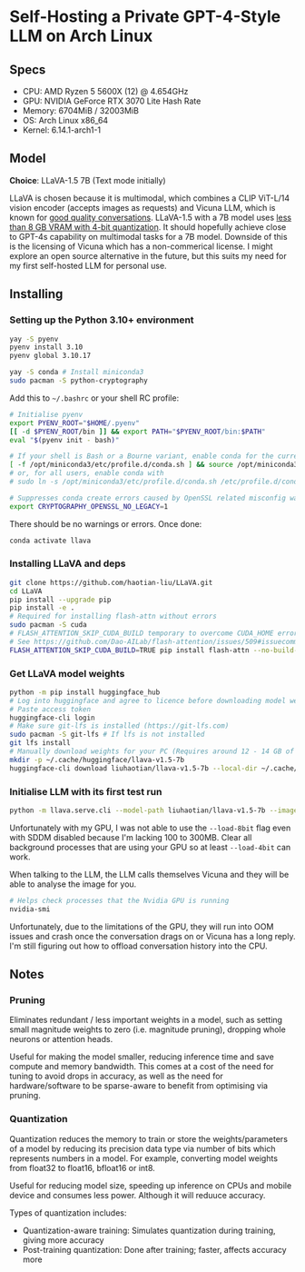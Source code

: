 # Self-Hosting a Private GPT-4-Style LLM on Arch Linux

## Specs
- CPU: AMD Ryzen 5 5600X (12) @ 4.654GHz
- GPU: NVIDIA GeForce RTX 3070 Lite Hash Rate 
- Memory: 6704MiB / 32003MiB 
- OS: Arch Linux x86_64 
- Kernel: 6.14.1-arch1-1

## Model

**Choice**: LLaVA-1.5 7B (Text mode initially)

LLaVA is chosen because it is multimodal, which combines a CLIP ViT-L/14 vision encoder (accepts images as requests) and Vicuna LLM, which is known for [good quality conversations](https://lmsys.org/blog/2023-03-30-vicuna/). LLaVA-1.5 with a 7B model uses [less than 8 GB VRAM with 4-bit quantization](https://github.com/haotian-liu/LLaVA/blob/c121f0432da27facab705978f83c4ada465e46fd/README.md?plain=1#L275). It should hopefully achieve close to GPT-4s capability on multimodal tasks for a 7B model. Downside of this is the licensing of Vicuna which has a non-commerical license. I might explore an open source alternative in the future, but this suits my need for my first self-hosted LLM for personal use.

## Installing

### Setting up the Python 3.10+ environment

```sh
yay -S pyenv
pyenv install 3.10
pyenv global 3.10.17

yay -S conda # Install miniconda3
sudo pacman -S python-cryptography

```

Add this to `~/.bashrc` or your shell RC profile:

```sh
# Initialise pyenv
export PYENV_ROOT="$HOME/.pyenv"
[[ -d $PYENV_ROOT/bin ]] && export PATH="$PYENV_ROOT/bin:$PATH"
eval "$(pyenv init - bash)"

# If your shell is Bash or a Bourne variant, enable conda for the current user with
[ -f /opt/miniconda3/etc/profile.d/conda.sh ] && source /opt/miniconda3/etc/profile.d/conda.sh
# or, for all users, enable conda with
# sudo ln -s /opt/miniconda3/etc/profile.d/conda.sh /etc/profile.d/conda.sh

# Suppresses conda create errors caused by OpenSSL related misconfig warnings
export CRYPTOGRAPHY_OPENSSL_NO_LEGACY=1
```

There should be no warnings or errors. Once done:

```sh
conda activate llava
```

### Installing LLaVA and deps

```sh
git clone https://github.com/haotian-liu/LLaVA.git 
cd LLaVA
pip install --upgrade pip 
pip install -e .
# Required for installing flash-attn without errors
sudo pacman -S cuda
# FLASH_ATTENTION_SKIP_CUDA_BUILD temporary to overcome CUDA_HOME error
# See https://github.com/Dao-AILab/flash-attention/issues/509#issuecomment-1703376354
FLASH_ATTENTION_SKIP_CUDA_BUILD=TRUE pip install flash-attn --no-build-isolation
```

### Get LLaVA model weights

```sh
python -m pip install huggingface_hub
# Log into huggingface and agree to licence before downloading model weights
# Paste access token
huggingface-cli login
# Make sure git-lfs is installed (https://git-lfs.com)
sudo pacman -S git-lfs # If lfs is not installed
git lfs install
# Manually download weights for your PC (Requires around 12 - 14 GB of data)
mkdir -p ~/.cache/huggingface/llava-v1.5-7b
huggingface-cli download liuhaotian/llava-v1.5-7b --local-dir ~/.cache/huggingface/llava-v1.5-7b
```

### Initialise LLM with its first test run

```sh
python -m llava.serve.cli --model-path liuhaotian/llava-v1.5-7b --image-file=random_img.jpg  --load-4bit --max-new-tokens 256

```

Unfortunately with my GPU, I was not able to use the `--load-8bit` flag even with SDDM disabled because I'm lacking 100 to 300MB. Clear all background processes that are using your GPU so at least `--load-4bit` can work.

When talking to the LLM, the LLM calls themselves Vicuna and they will be able to analyse the image for you.

```sh
# Helps check processes that the Nvidia GPU is running
nvidia-smi
```

Unfortunately, due to the limitations of the GPU, they will run into OOM issues and crash once the conversation drags on or Vicuna has a long reply. I'm still figuring out how to offload conversation history into the CPU.

## Notes

### Pruning

Eliminates redundant / less important weights in a model, such as setting small magnitude weights to zero (i.e. magnitude pruning), dropping whole neurons or attention heads.

Useful for making the model smaller, reducing inference time and save compute and memory bandwidth. This comes at a cost of the need for tuning to avoid drops in accuracy, as well as the need for hardware/software to be sparse-aware to benefit from optimising via pruning.

### Quantization

Quantization reduces the memory to train or store the weights/parameters of a model by reducing its precision data type via number of bits which represents numbers in a model. For example, converting model weights from float32 to float16, bfloat16 or int8.

Useful for reducing model size, speeding up inference on CPUs and mobile device and consumes less power. Although it will reduuce accuracy.

Types of quantization includes:
- Quantization-aware training: Simulates quantization during training, giving more accuracy
- Post-training quantization: Done after training; faster, affects accuracy more

